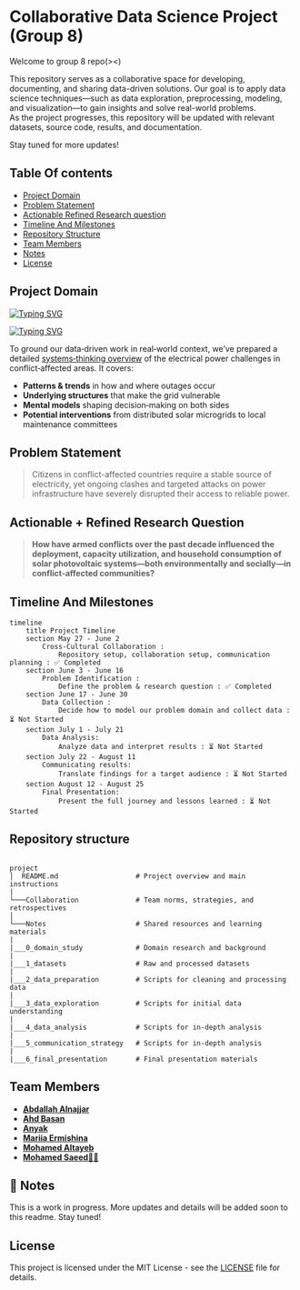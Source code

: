# Collaborative Data Science Project (Group 8)

Welcome to group 8 repo(><)  

This repository serves as a collaborative space for developing, documenting,
and sharing data-driven solutions. Our goal is to apply data
science techniques—such as data exploration,
preprocessing, modeling, and visualization—to gain insights and
solve real-world problems.  
As the project progresses, this repository will be updated with relevant datasets,
source code, results, and documentation.  

Stay tuned for more updates!

## Table Of contents

* [Project Domain](#project-domain)
* [Problem Statement](#problem-statement)
* [Actionable Refined Research question](#actionable--refined-research-question)
* [Timeline And Milestones](#timeline-and-milestonse)
* [Repository Structure](#repository-structure)
* [Team Members](#team-members)
* [Notes](#-notes)
* [License](#license)

## Project Domain

[![Typing SVG](https://readme-typing-svg.herokuapp.com?font=times+new+roman&weight=900&size=40&duration=5015&pause=1000&color=EBC927&repeat=false&width=580&height=60&lines=SUSTAINABLE+DEVELOPMENT)](https://git.io/typing-svg)

[![Typing SVG](https://readme-typing-svg.herokuapp.com?font=times+new+roman&weight=900&size=30&duration=5015&pause=1000&color=3D8CA7&vCenter=true&repeat=false&width=561&height=47&lines=Renewable+Energy+in+Conflict+Zones)](https://git.io/typing-svg)

To ground our data‑driven work in real‑world context, we’ve prepared a detailed
[systems‑thinking overview](https://github.com/MIT-Emerging-Talent/ET6-CDSP-group-08-repo/blob/dc676e15aa9831b8cd7451ce91443bb873376281/0_domain_study/understanding_of_problem_domain.md)
 of the electrical power challenges in
conflict‑affected areas. It covers:

* **Patterns & trends** in how and where outages occur  
* **Underlying structures** that make the grid vulnerable  
* **Mental models** shaping decision‑making on both sides  
* **Potential interventions** from distributed solar
microgrids to local maintenance committees

<!-- markdownlint-disable MD031 MD033 MD004 MD009 MD013 MD045 -->
## Problem Statement

> Citizens in conflict-affected countries require a stable source of electricity, yet ongoing clashes and targeted attacks on power infrastructure have severely disrupted their access to reliable power.

## Actionable + Refined Research Question

> **How have armed conflicts over the past decade influenced the deployment,
> capacity utilization, and household consumption of solar photovoltaic
> systems—both environmentally and socially—in conflict-affected communities?**

## Timeline And Milestones

```mermaid
timeline
    title Project Timeline
    section May 27 - June 2
        Cross-Cultural Collaboration :
            Repository setup, collaboration setup, communication planning : ✅ Completed
    section June 3 - June 16
        Problem Identification :
            Define the problem & research question : ✅ Completed
    section June 17 - June 30
        Data Collection :
            Decide how to model our problem domain and collect data : ⏳ Not Started
    section July 1 - July 21
        Data Analysis:
            Analyze data and interpret results : ⏳ Not Started
    section July 22 - August 11
        Communicating results:
            Translate findings for a target audience : ⏳ Not Started
    section August 12 - August 25
        Final Presentation:
            Present the full journey and lessons learned : ⏳ Not Started
```

## Repository structure

```text

project
│  README.md                   # Project overview and main instructions        
|   
└───Collaboration              # Team norms, strategies, and retrospectives
│
└───Notes                      # Shared resources and learning materials
|
|___0_domain_study             # Domain research and background
|
|___1_datasets                 # Raw and processed datasets
|
|___2_data_preparation         # Scripts for cleaning and processing data
|
|___3_data_exploration         # Scripts for initial data understanding
|
|___4_data_analysis            # Scripts for in-depth analysis
|
|___5_communication_strategy   # Scripts for in-depth analysis
|
|___6_final_presentation       # Final presentation materials
```

## Team Members

- **ِ[Abdallah Alnajjar](https://github.com/theabdallahnjr)**
- **[Ahd Basan](https://github.com/ahdbasan)**
- **[Anyak](https://github.com/Anyak7)**
- **[Mariia Ermishina](https://github.com/ermishina)**
- **[Mohamed Altayeb](https://github.com/Mo-Altayeb)**
- **[Mohamed Saeed👨‍💻](https://github.com/Tbaosman)**

## 📌 Notes

This is a work in progress. More updates and details will be added soon to
this readme. Stay tuned!

## License

This project is licensed under the MIT License -
see the [LICENSE](https://choosealicense.com/licenses/mit/) file for details.
